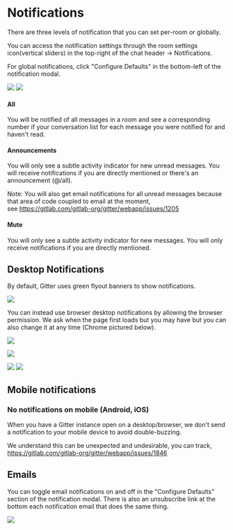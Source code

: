# Notifications

There are three levels of notification that you can set per-room or globally.

You can access the notification settings through the room settings icon(vertical sliders) in the top-right of the chat header -> Notifications.

For global notifications, click "Configure Defaults" in the bottom-left of the notification modal.

![](https://i.imgur.com/T5Zf40V.png) ![](https://i.imgur.com/avukqAD.png)

#### All

You will be notified of all messages in a room and see a corresponding number if your conversation list for each message you were notified for and haven't read.

#### Announcements

You will only see a subtle activity indicator for new unread messages. You will receive notifications if you are directly mentioned or there's an announcement (@/all).

Note: You will also get email notifications for all unread messages because that area of code coupled to email at the moment, see https://gitlab.com/gitlab-org/gitter/webapp/issues/1205

#### Mute

You will only see a subtle activity indicator for new messages. You will only receive notifications if you are directly mentioned.


## Desktop Notifications

By default, Gitter uses green flyout banners to show notifications.

![](http://i.imgur.com/69P3bIW.png)

You can instead use browser desktop notifications by allowing the browser permission. We ask when the page first loads but you may have but you can also change it at any time (Chrome pictured below).

![](http://i.imgur.com/wAbfet9.png)

![](http://i.imgur.com/8v6aCpX.png)

![](http://i.imgur.com/Mpttpxs.png) ![](https://i.imgur.com/YVqInos.png)
 

## Mobile notifications

### No notifications on mobile (Android, iOS)

When you have a Gitter instance open on a desktop/browser, we don't send a notification to your mobile device to avoid double-buzzing.

We understand this can be unexpected and undesirable, you can track, https://gitlab.com/gitlab-org/gitter/webapp/issues/1846


## Emails

You can toggle email notifications on and off in the "Configure Defaults" section of the notification modal. There is also an unsubscribe link at the bottom each notification email that does the same thing.

![](http://imgur.com/uKLeHd6.gif)
